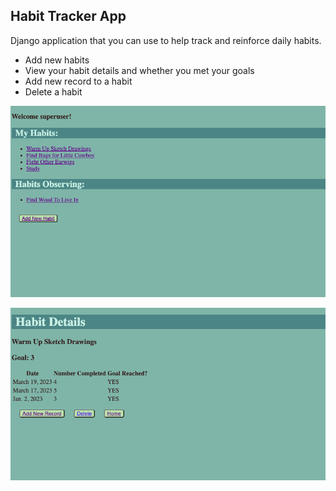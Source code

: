 ## Habit Tracker App

Django application that you can use to help track and reinforce daily habits.

- Add new habits
- View your habit details and whether you met your goals
- Add new record to a habit
- Delete a habit

![Habit Tracker Main Page](static/pictures/habit_tracker_main.png)

![Habit Tracker Main Page](static/pictures/habit_tracker_detail.png)